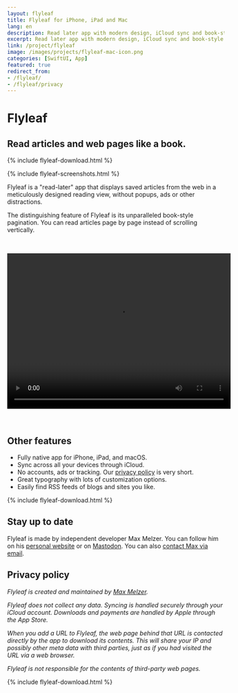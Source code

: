 ```yaml
---
layout: flyleaf
title: Flyleaf for iPhone, iPad and Mac
lang: en
description: Read later app with modern design, iCloud sync and book-style pagination. 
excerpt: Read later app with modern design, iCloud sync and book-style pagination.
link: /project/flyleaf
image: /images/projects/flyleaf-mac-icon.png
categories: [SwiftUI, App]
featured: true
redirect_from:
- /flyleaf/
- /flyleaf/privacy
---
```



# Flyleaf
## Read articles and web pages like a book.

{% include flyleaf-download.html %}

{% include flyleaf-screenshots.html %}

Flyleaf is a "read-later" app that displays saved articles from the web in a meticulously designed reading view, without popups, ads or other distractions.

The distinguishing feature of Flyleaf is its unparalleled book-style pagination. You can read articles page by page instead of scrolling vertically.

<video width="518" height="360" class="ipad" style="margin: 2rem auto;" autoplay loop>
    <source src="/images/projects/flyleaf-ipad-pagination-small.mp4" type="video/mp4">
    Video not available
</video>

## Other features

- Fully native app for iPhone, iPad, and macOS.
- Sync across all your devices through iCloud.
- No accounts, ads or tracking. Our [privacy policy](#privacy-policy) is very short.
- Great typography with lots of customization options.
- Easily find RSS feeds of blogs and sites you like.

{% include flyleaf-download.html %}

## Stay up to date

Flyleaf is made by independent developer Max Melzer. You can follow him on his [personal website](/en) or on [Mastodon](https://mastodon.social/@maxmelzer). You can also [contact Max via email](mailto:flyleaf@moehrenzahn.de).

## Privacy policy

*Flyleaf is created and maintained by [Max Melzer](/impressum).*

*Flyleaf does not collect any data. Syncing is handled securely through your iCloud account. Downloads and payments are handled by Apple through the App Store.*

*When you add a URL to Flyleaf, the web page behind that URL is contacted directly by the app to download its contents. This will share your IP and possibly other meta data with third parties, just as if you had visited the URL via a web browser.*

*Flyleaf is not responsible for the contents of third-party web pages.*

{% include flyleaf-download.html %}